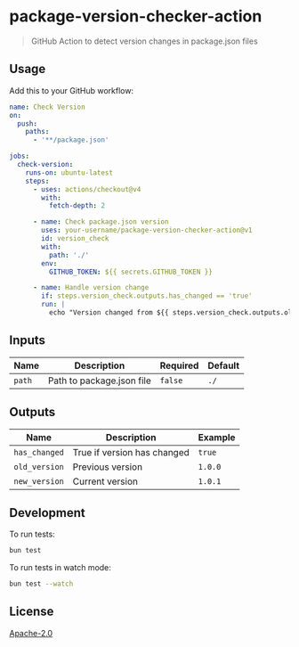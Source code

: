 # package-version-checker-action

> GitHub Action to detect version changes in package.json files

## Usage

Add this to your GitHub workflow:

```yaml
name: Check Version
on:
  push:
    paths:
      - '**/package.json'

jobs:
  check-version:
    runs-on: ubuntu-latest
    steps:
      - uses: actions/checkout@v4
        with:
          fetch-depth: 2

      - name: Check package.json version
        uses: your-username/package-version-checker-action@v1
        id: version_check
        with:
          path: './'
        env:
          GITHUB_TOKEN: ${{ secrets.GITHUB_TOKEN }}

      - name: Handle version change
        if: steps.version_check.outputs.has_changed == 'true'
        run: |
          echo "Version changed from ${{ steps.version_check.outputs.old_version }} to ${{ steps.version_check.outputs.new_version }}"
```

## Inputs

| Name | Description | Required | Default |
| --- | --- | --- | --- |
| `path` | Path to package.json file | `false` | `./` |

## Outputs

| Name | Description | Example |
| --- | --- | --- |
| `has_changed` | True if version has changed | `true` |
| `old_version` | Previous version | `1.0.0` |
| `new_version` | Current version | `1.0.1` |

## Development

To run tests:

```bash
bun test
```

To run tests in watch mode:

```bash
bun test --watch
```

## License

[Apache-2.0](LICENSE)
